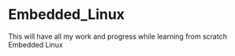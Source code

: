# Embedded_Linux
This will have all my work and progress while learning from scratch Embedded Linux 
